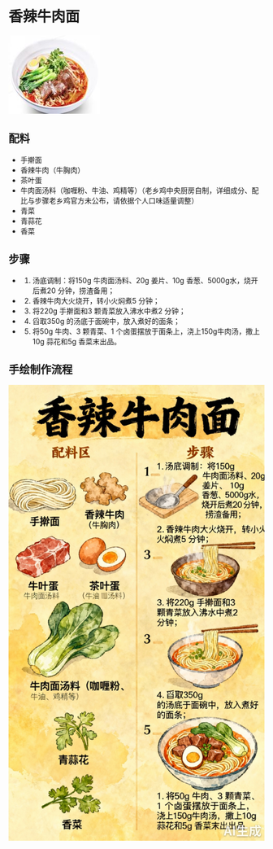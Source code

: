 # 香辣牛肉面

![香辣牛肉面](../images/香辣牛肉面.png)


## 配料

- 手擀面
- 香辣牛肉（牛胸肉）
- 茶叶蛋
- 牛肉面汤料（咖喱粉、牛油、鸡精等）（老乡鸡中央厨房自制，详细成分、配比与步骤老乡鸡官方未公布，请依据个人口味适量调整）
- 青菜
- 青蒜花
- 香菜

## 步骤

- 1. 汤底调制：将150g 牛肉面汤料、20g 姜片、10g 香葱、5000g水，烧开后煮20 分钟，捞渣备用；
- 2. 香辣牛肉大火烧开，转小火焖煮5 分钟；
- 3. 将220g 手擀面和3 颗青菜放入沸水中煮2 分钟；
- 4. 舀取350g 的汤底于面碗中，放入煮好的面条；
- 5. 将50g 牛肉、3 颗青菜、1 个卤蛋摆放于面条上，浇上150g牛肉汤，撒上10g 蒜花和5g 香菜末出品。


## 手绘制作流程

![手绘制作流程](../images/主食/香辣牛肉面.jpg)
